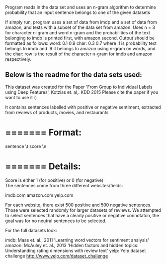 Program reads in the data set and uses an n-gram algorithm to determine probability that an input sentence belongs to one of the given datasets

If simply run, program uses a set of data from imdp and a set of data from amazon, and tests with a subset of the data set from amazon. 
Uses n = 3 for character n-gram and word n-gram and the probabilities of the text belonging to imdb is printed first, with amazon second. 
Output should be formatted as follows:
word:  0.1 0.9
char:  0.3 0.7
where .1 is probability text belongs to imdb and .9 it belongs to amazon using n-gram on words, and the char: row is the result of the character n-gram for imdb and amazon respectively.

## Below is the readme for the data sets used:


This dataset was created for the Paper 'From Group to Individual Labels using Deep Features', Kotzias et. al,. KDD 2015
Please cite the paper if you want to use it :)

It contains sentences labelled with positive or negative sentiment, extracted from reviews of products, movies, and restaurants

=======
Format:
=======
sentence \t score \n


=======
Details:
=======
Score is either 1 (for positive) or 0 (for negative)	
The sentences come from three different websites/fields:

imdb.com
amazon.com
yelp.com

For each website, there exist 500 positive and 500 negative sentences. Those were selected randomly for larger datasets of reviews. 
We attempted to select sentences that have a clearly positive or negative connotaton, the goal was for no neutral sentences to be selected.



For the full datasets look:

imdb: Maas et. al., 2011 'Learning word vectors for sentiment analysis'
amazon: McAuley et. al., 2013 'Hidden factors and hidden topics: Understanding rating dimensions with review text'
yelp: Yelp dataset challenge http://www.yelp.com/dataset_challenge
